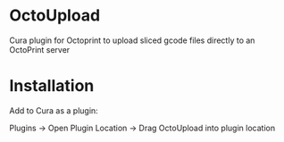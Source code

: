 OctoUpload
==========

Cura plugin for Octoprint to upload sliced gcode files directly to an OctoPrint server

Installation
==========
Add to Cura as a plugin:

Plugins -> Open Plugin Location -> Drag OctoUpload into plugin location
